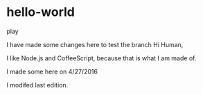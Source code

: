 # hello-world
play

I have made some changes here to test the branch
Hi Human,

I like Node.js and CoffeeScript, because that is what I am made of.

I made some here on 4/27/2016

I modifed last edition. 
